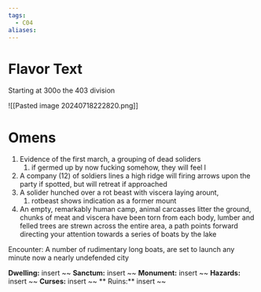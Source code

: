 ```yaml
---
tags:
  - C04
aliases:
---
```


 # Flavor Text
 Starting at 300o the 403 division 


![[Pasted image 20240718222820.png]]


 # Omens
 1. Evidence of the first march, a grouping of dead soliders
	 1. if germed up by now fucking somehow, they will feel l
 2. A company (12) of soldiers lines a high ridge will firing arrows upon the party if spotted, but will retreat if approached
 3. A solider hunched over a rot beast with viscera laying arount, 
	 1. rotbeast shows indication as a former mount
 4. An empty, remarkably human camp, animal carcasses litter the ground, chunks of meat and viscera have been torn from each body, lumber and felled trees are strewn across the entire area, a path points forward directing your attention towards a series of boats by the lake 


Encounter: 
A number of rudimentary long boats, are set to launch any minute now a nearly undefended city 

 




**Dwelling:** insert ~~  **Sanctum:** insert ~~ **Monument:** insert ~~ **Hazards:** insert ~~ **Curses:** insert ~~ ** Ruins:** insert ~~ 

 
 
 
